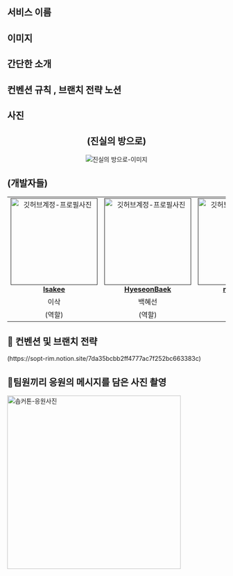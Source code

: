 
## 서비스 이름

## 이미지

## 간단한 소개

## 컨벤션 규칙 , 브랜치 전략 노션
## 사진
<div align="center">

<h2> (진실의 방으로) </h2>

<img src=""  alt="진실의 방으로-이미지" />

</div>

<h2> (개발자들) </h2>

<table align="center">
    <tr align="center">
        <td style="min-width: 150px;">
            <a href="">
              <img src="https://avatars.githubusercontent.com/u/93514333?v=4" width="200" alt="깃허브계정-프로필사진">
              <br />
              <b> lsakee </b>
            </a>
        </td>
      <td style="min-width: 150px;">
            <a href="">
              <img src="https://github.com/32th-SOPKATHON-TEAM8/Android/assets/93514333/98ea5522-ebd4-4cea-a9bf-b395c1daefd7" width="200" alt="깃허브계정-프로필사진">
              <br />
              <b> HyeseonBaek </b>
            </a>
        </td>
      <td style="min-width: 150px;">
            <a href="">
              <img src="https://avatars.githubusercontent.com/u/76741702?v=4" width="200" alt="깃허브계정-프로필사진">
              <br />
              <b> minju1459 </b>
            </a>
        </td>
      <td style="min-width: 150px;">
            <a href="">
              <img src="https://github.com/32th-SOPKATHON-TEAM8/Android/assets/93514333/b7906041-d056-4782-9059-7cd44ac030a5" width="200" alt="깃허브계정-프로필사진">
              <br />
              <b> gaeun5744 </b>
            </a>
        </td>
    </tr>
    <tr align="center">
        <td>
            이삭 <br/>
      </td>
       <td>
            백혜선 <br/>
      </td>
       <td>
            박민주 <br/>
      </td>
       <td>
            이가은 <br/>
      </td>
    </tr>
    <tr align="center">
        <td>
            (역할) <br/>
      </td>
       <td>
            (역할) <br/>
      </td>
       <td>
            (역할) <br/>
      </td>
       <td>
            (역할) <br/>
      </td>
    </tr>
</table>

<h2>  📄 컨벤션 및 브랜치 전략 </h2>
(https://sopt-rim.notion.site/7da35bcbb2ff4777ac7f252bc663383c)

<br/>

<h2> 📸팀원끼리 응원의 메시지를 담은 사진 촬영 </h2>


<img src="https://github.com/32th-SOPKATHON-TEAM8/Android/assets/93514333/a6914303-2ca3-4504-a60e-92417987e544" width="400" alt="솝커톤-응원사진" />
